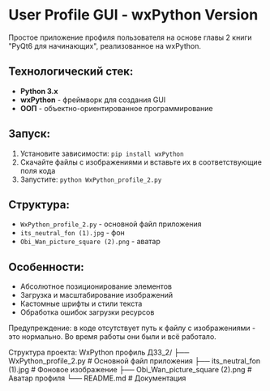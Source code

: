 # User Profile GUI - wxPython Version

Простое приложение профиля пользователя на основе главы 2 книги "PyQt6 для начинающих", реализованное на wxPython.

## Технологический стек:
- **Python 3.x**
- **wxPython** - фреймворк для создания GUI
- **ООП** - объектно-ориентированное программирование

## Запуск:
1. Установите зависимости: `pip install wxPython`
2. Скачайте файлы с изображениями и вставьте их в соответствующие поля кода
3. Запустите: `python WxPython_profile_2.py`

## Структура:
- `WxPython_profile_2.py` - основной файл приложения
- `its_neutral_fon (1).jpg` - фон
- `Obi_Wan_picture_square (2).png` - аватар

## Особенности:
- Абсолютное позиционирование элементов
- Загрузка и масштабирование изображений
- Кастомные шрифты и стили текста
- Обработка ошибок загрузки ресурсов

Предупреждение: в коде отсутствует путь к файлу с изображениями - это нормально. Во время работы они были и всё работало. 

Структура проекта:
WxPython профиль ДЗ3_2/
├── WxPython_profile_2.py              # Основной файл приложения
├── its_neutral_fon (1).jpg            # Фоновое изображение
├── Obi_Wan_picture_square (2).png     # Аватар профиля
└── README.md                          # Документация

